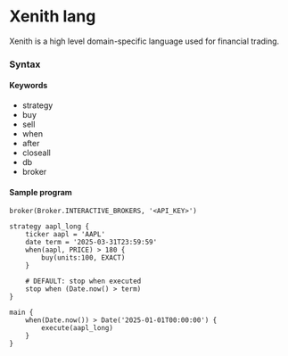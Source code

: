 # Xenith lang
Xenith is a high level domain-specific language used for financial trading.

### Syntax
#### Keywords
- strategy
- buy
- sell
- when
- after
- closeall
- db
- broker

#### Sample program
```
broker(Broker.INTERACTIVE_BROKERS, '<API_KEY>')

strategy aapl_long {
    ticker aapl = 'AAPL'
    date term = '2025-03-31T23:59:59'
    when(aapl, PRICE) > 180 {
        buy(units:100, EXACT)
    }

    # DEFAULT: stop when executed
    stop when (Date.now() > term)
}

main {
    when(Date.now()) > Date('2025-01-01T00:00:00') {
        execute(aapl_long)
    }
}
```
